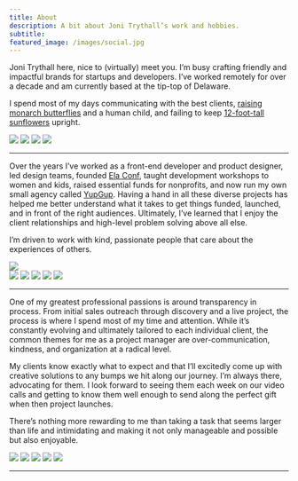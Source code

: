 ```yaml
---
title: About
description: A bit about Joni Trythall’s work and hobbies.
subtitle:
featured_image: /images/social.jpg
---
```


Joni Trythall here, nice to (virtually) meet you. I’m busy crafting friendly and impactful brands for startups and developers. I’ve worked remotely for over a decade and am currently based at the tip-top of Delaware.

I spend most of my days communicating with the best clients, [raising monarch butterflies](https://twitter.com/JoniTrythall/status/1291075100570202112) and a human child, and failing to keep [12-foot-tall sunflowers](https://twitter.com/JoniTrythall/status/1286776528651649025) upright.

<div class="gallery" data-columns="1">
	<img src="/images/about/joni.JPG">
	<img src="/images/about/joni2.jpg">
  <img src="/images/about/joni3.jpg">
	<img src="/images/about/office.jpg">
</div>

---
Over the years I’ve worked as a front-end developer and product designer, led design teams, founded [Ela Conf](https://elaconf.github.io/), taught development workshops to women and kids, raised essential funds for nonprofits, and now run my own small agency called [YupGup](https://yupgup.com/). Having a hand in all these diverse projects has helped me better understand what it takes to get things funded, launched, and in front of the right audiences. Ultimately, I’ve learned that I enjoy the client relationships and high-level problem solving above all else.   

I’m driven to work with kind, passionate people that care about the experiences of others.

<img src="/images/about/trythall-zoomies.jpg">
<div class="gallery" data-columns="2">
  <img src="/images/about/dcus23.png">
  <img src="/images/about/embrace-icons.png">
  <img src="/images/about/react-shirt.png">
  <img src="/images/about/react-site.png">
	<img src="/images/about/cfe-preview.jpg">
</div>

---

One of my greatest professional passions is around transparency in process. From initial sales outreach through discovery and a live project, the process is where I spend most of my time and attention. While it’s constantly evolving and ultimately tailored to each individual client, the common themes for me as a project manager are over-communication, kindness, and organization at a radical level.  

My clients know exactly what to expect and that I’ll excitedly come up with creative solutions to any bumps we hit along our journey. I’m always there, advocating for them. I look forward to seeing them each week on our video calls and getting to know them well enough to send along the perfect gift when then project launches.

There’s nothing more rewarding to me than taking a task that seems larger than life and intimidating and making it not only manageable and possible but also enjoyable.

<div class="gallery" data-columns="2">
  <img src="/images/about/process.png">
  <img src="/images/about/goals.png">
  <img src="/images/about/scope.png">
	<img src="/images/about/books.JPG">
  <img src="/images/about/discussing-design.JPG">
</div>

---
<!--
## Around the Interwebs
I get myself into too many weird things. Here’s a sampling:
<ul>
  <li class="about-list-link"><a href="https://www.colorcovey.xyz/">Color Covey   <svg width="15" height="15" viewBox="0 0 21 22" fill="none">
        <path class="social-arrow" d="M2 19.3749L19 2.37488H7.50477" stroke="#BAB9E6" stroke-width="3" stroke-linecap="round" stroke-linejoin="round"></path>
        <path class="social-arrow" d="M1.99989 19.375L18.9999 2.37498L18.9999 13.8702" stroke="#BAB9E6" stroke-width="3" stroke-linecap="round" stroke-linejoin="round"></path>
        </svg></a>
  </li>
  <li class="about-list-link"><a href="https://www.jellyjabber.com/">Jelly Jabber   <svg width="15" height="15" viewBox="0 0 21 22" fill="none">
        <path class="social-arrow" d="M2 19.3749L19 2.37488H7.50477" stroke="#BAB9E6" stroke-width="3" stroke-linecap="round" stroke-linejoin="round"></path>
        <path class="social-arrow" d="M1.99989 19.375L18.9999 2.37498L18.9999 13.8702" stroke="#BAB9E6" stroke-width="3" stroke-linecap="round" stroke-linejoin="round"></path>
        </svg></a>
  </li>
  <li class="about-list-link"><a href="https://www.instagram.com/windowbox.club/">Window Box Club   <svg width="15" height="15" viewBox="0 0 21 22" fill="none">
        <path class="social-arrow" d="M2 19.3749L19 2.37488H7.50477" stroke="#BAB9E6" stroke-width="3" stroke-linecap="round" stroke-linejoin="round"></path>
        <path class="social-arrow" d="M1.99989 19.375L18.9999 2.37498L18.9999 13.8702" stroke="#BAB9E6" stroke-width="3" stroke-linecap="round" stroke-linejoin="round"></path>
        </svg></a>
  </li>
  <li class="about-list-link"><a href="https://www.bolognaandben.com/">Bologna and Ben   <svg width="15" height="15" viewBox="0 0 21 22" fill="none">
        <path class="social-arrow" d="M2 19.3749L19 2.37488H7.50477" stroke="#BAB9E6" stroke-width="3" stroke-linecap="round" stroke-linejoin="round"></path>
        <path class="social-arrow" d="M1.99989 19.375L18.9999 2.37498L18.9999 13.8702" stroke="#BAB9E6" stroke-width="3" stroke-linecap="round" stroke-linejoin="round"></path>
        </svg></a>
  </li>
  <li class="about-list-link"><a href="https://apickypig.com/">A Picky Pig   <svg width="15" height="15" viewBox="0 0 21 22" fill="none">
        <path class="social-arrow" d="M2 19.3749L19 2.37488H7.50477" stroke="#BAB9E6" stroke-width="3" stroke-linecap="round" stroke-linejoin="round"></path>
        <path class="social-arrow" d="M1.99989 19.375L18.9999 2.37498L18.9999 13.8702" stroke="#BAB9E6" stroke-width="3" stroke-linecap="round" stroke-linejoin="round"></path>
        </svg></a>
  </li>
  <li class="about-list-link"><a href="https://caterpillars.yupgup.com/">Caterpillar Club   <svg width="15" height="15" viewBox="0 0 21 22" fill="none">
        <path class="social-arrow" d="M2 19.3749L19 2.37488H7.50477" stroke="#BAB9E6" stroke-width="3" stroke-linecap="round" stroke-linejoin="round"></path>
        <path class="social-arrow" d="M1.99989 19.375L18.9999 2.37498L18.9999 13.8702" stroke="#BAB9E6" stroke-width="3" stroke-linecap="round" stroke-linejoin="round"></path>
        </svg></a>
  </li>
</ul>


<p><a
  href="https://jonitrythall.com/content/joni-resume.pdf"
  class="button button--large">View resume</a></p>

	---  -->
